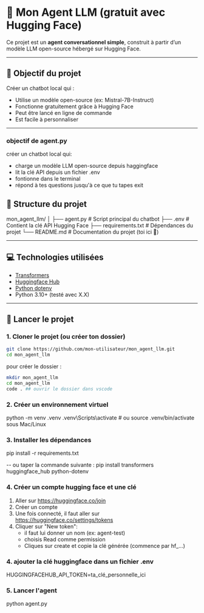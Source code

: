 # 🧠 Mon Agent LLM (gratuit avec Hugging Face)

Ce projet est un **agent conversationnel simple**, construit à partir d’un modèle LLM open-source hébergé sur Hugging Face.

---

## 🔧 Objectif du projet

Créer un chatbot local qui :
- Utilise un modèle open-source (ex: Mistral-7B-Instruct)
- Fonctionne gratuitement grâce à Hugging Face
- Peut être lancé en ligne de commande
- Est facile à personnaliser

---

### objectif de agent.py

créer un chatbot local qui:
- charge un modèle LLM open-source depuis haggingface
- lit la clé API depuis un fichier .env
- fontionne dans le terminal
- répond à tes questions jusqu'à ce que tu tapes exit

## 📁 Structure du projet

mon_agent_llm/
│
├── agent.py # Script principal du chatbot
├── .env # Contient la clé API Hugging Face
├── requirements.txt # Dépendances du projet
└── README.md # Documentation du projet (toi ici 🧠)



---

## 💻 Technologies utilisées

- [Transformers](https://huggingface.co/docs/transformers)
- [Huggingface Hub](https://huggingface.co/docs/huggingface_hub)
- [Python dotenv](https://pypi.org/project/python-dotenv/)
- Python 3.10+ (testé avec X.X)

---

## 🚀 Lancer le projet

### 1. Cloner le projet (ou créer ton dossier)


```bash
git clone https://github.com/mon-utilisateur/mon_agent_llm.git
cd mon_agent_llm
```
pour créer le dossier : 

```bash
mkdir mon_agent_llm
cd mon_agent_llm
code . ## ouvrir le dossier dans vscode
```
### 2. Créer un environnement virtuel 

python -m venv .venv
.venv\Scripts\activate # ou source .venv/bin/activate sous Mac/Linux 


### 3. Installer les dépendances 
pip install -r requirements.txt

-- ou taper la commande suivante : pip install transformers huggingface_hub python-dotenv

### 4. Créer un compte hugging face et une clé
1. Aller sur https://huggingface.co/join
2. Créer un compte
3. Une fois connecté, il faut aller sur https://huggingface.co/settings/tokens
4. Cliquer sur "New token":
    - il faut lui donner un nom (ex: agent-test)
    - choisis Read comme permission 
    - Cliques sur create et copie la clé générée (commence par hf_...)


### 4. ajouter la clé huggingface dans un fichier .env
HUGGINGFACEHUB_API_TOKEN=ta_clé_personnelle_ici


### 5. Lancer l'agent 
python agent.py